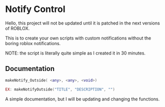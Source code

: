 # Notify Control

Hello, this project will not be updated until it is patched in the next versions of ROBLOX.

This is to create your own scripts with custom notifications without the boring roblox notifications.

NOTE: the script is literally quite simple as I created it in 30 minutes.

## Documentation

```lua
makeNotify_Outside( <any>, <any>, <void>)

EX: makeNotifyOutside("TITLE", "DESCRIPTION", "")
```

A simple documentation, but I will be updating and changing the functions.
